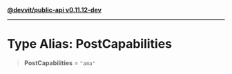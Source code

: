 [**@devvit/public-api v0.11.12-dev**](../../README.md)

---

# Type Alias: PostCapabilities

> **PostCapabilities** = `"ama"`
